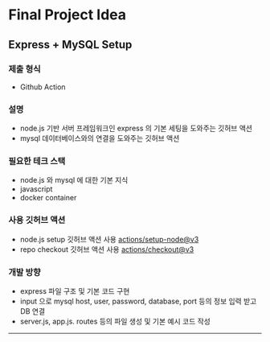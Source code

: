 # Final Project Idea

## Express + MySQL Setup

### 제출 형식
- Github Action

### 설명
- node.js 기반 서버 프레임워크인 express 의 기본 세팅을 도와주는 깃허브 액션
- mysql 데이터베이스와의 연결을 도와주는 깃허브 액션

### 필요한 테크 스택
- node.js 와 mysql 에 대한 기본 지식
- javascript 
- docker container

### 사용 깃허브 액션
- node.js setup 깃허브 액션 사용 [actions/setup-node@v3](https://github.com/marketplace/actions/setup-node-js-environment)
- repo checkout 깃허브 액션 사용 [actions/checkout@v3](https://github.com/marketplace/actions/checkout)

### 개발 방향
- express 파일 구조 및 기본 코드 구현
- input 으로 mysql host, user, password, database, port 등의 정보 입력 받고 DB 연결
- server.js, app.js. routes 등의 파일 생성 및 기본 예시 코드 작성

---
